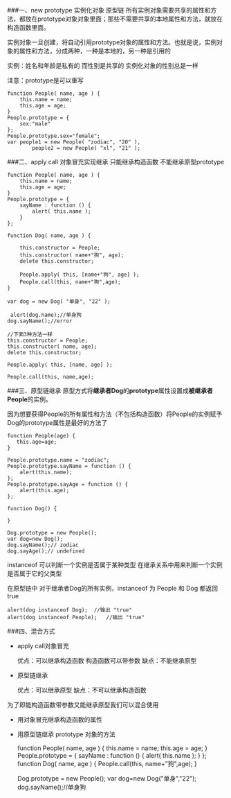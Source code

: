 ###一、new prototype 实例化对象 原型链
所有实例对象需要共享的属性和方法，都放在prototype对象对象里面；那些不需要共享的本地属性和方法，就放在构造函数里面。

实例对象一旦创建，将自动引用prototype对象的属性和方法。也就是说，实例对象的属性和方法，分成两种，一种是本地的，另一种是引用的

实例：姓名和年龄是私有的 而性别是共享的 实例化对象的性别总是一样 

注意：prototype是可以重写



	function People( name, age ) {
        this.name = name;
        this.age = age;
    }
    People.prototype = {
        sex:"male"
    };
    People.prototype.sex="female";
    var people1 = new People( "zodiac", "20" ),
            people2 = new People( "xl", "21" );



###二、apply call 对象冒充实现继承 只能继承构造函数 不能继承原型prototype



	function People( name, age ) {
        this.name = name;
        this.age = age;
    }
    People.prototype = {
        sayName : function () {
            alert( this.name );
        }
    };

    function Dog( name, age ) {

        this.constructor = People;
        this.constructor( name+"狗", age);
        delete this.constructor;

        People.apply( this, [name+"狗", age] );
        People.call(this, name+"狗",age);
    }

    var dog = new Dog( "单身", "22" );
	
	 alert(dog.name);//单身狗
    dog.sayName();//error
    
    //下面3种方法一样
    this.constructor = People;
    this.constructor( name, age);
    delete this.constructor;

    People.apply( this, [name, age] );
        
    People.call(this, name,age);
    
	



###三、原型链继承 
原型方式将<strong>继承者Dog</strong>的<strong>prototype</strong>属性设置成<strong>被继承者People</strong>的实例。

因为想要获得People的所有属性和方法（不包括构造函数）将People的实例赋予Dog的prototype属性是最好的方法了



	function People(age) {
       this.age=age;
    }

    People.prototype.name = "zodiac";
    People.prototype.sayName = function () {
        alert(this.name);
    };
    People.prototype.sayAge = function () {
        alert(this.age);
    };

    function Dog() {

    }

    Dog.prototype = new People();
    var dog=new Dog();
    dog.sayName();// zodiac
    dog.sayAge();// undefined


instanceof 可以判断一个实例是否属于某种类型 在继承关系中用来判断一个实例是否属于它的父类型

在原型链中 对于继承者Dog的所有实例，instanceof 为 People 和 Dog 都返回 true

	alert(dog instanceof Dog);	//输出 "true"
    alert(dog instanceof People);	//输出 "true"

###四、混合方式
* apply call对象冒充 
	
	优点：可以继承构造函数 构造函数可以带参数 
	缺点：不能继承原型
* 原型链继承 
	
	优点：可以继承原型
	缺点：不可以继承构造函数 
		
为了即能构造函数带参数又能继承原型我们可以混合使用

* 用对象冒充继承构造函数的属性
* 用原型链继承 prototype 对象的方法



 	function People( name, age ) {
        this.name = name;
        this.age = age;
    }
    People.prototype = {
        sayName : function () {
            alert( this.name );
        }
    };
    function Dog( name, age ) {
        People.call(this, name+"狗",age);
    }

    Dog.prototype = new People();
    var dog=new Dog("单身","22");
    dog.sayName();//单身狗
